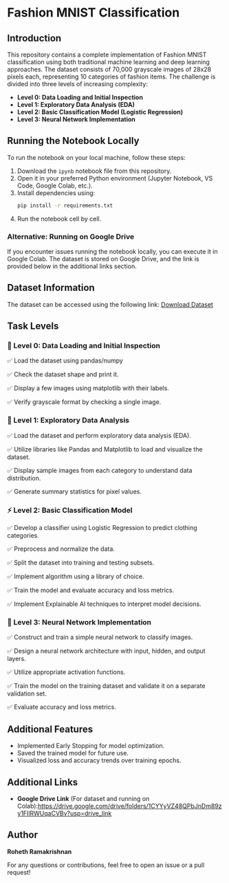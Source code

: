 # Fashion MNIST Classification

## Introduction
This repository contains a complete implementation of Fashion MNIST classification using both traditional machine learning and deep learning approaches. The dataset consists of 70,000 grayscale images of 28x28 pixels each, representing 10 categories of fashion items. The challenge is divided into three levels of increasing complexity:

- **Level 0: Data Loading and Initial Inspection**
- **Level 1: Exploratory Data Analysis (EDA)**
- **Level 2: Basic Classification Model (Logistic Regression)**
- **Level 3: Neural Network Implementation**

## Running the Notebook Locally
To run the notebook on your local machine, follow these steps:
1. Download the `ipynb` notebook file from this repository.
2. Open it in your preferred Python environment (Jupyter Notebook, VS Code, Google Colab, etc.).
3. Install dependencies using:
   ```bash
   pip install -r requirements.txt
   ```
4. Run the notebook cell by cell.

### Alternative: Running on Google Drive
If you encounter issues running the notebook locally, you can execute it in Google Colab. The dataset is stored on Google Drive, and the link is provided below in the additional links section.

## Dataset Information
The dataset can be accessed using the following link:
[Download Dataset](https://drive.google.com/file/d/1byxncPUl2aeKFZ0voFAQ7WbyjBSvLhNA/view?usp=sharing)

## Task Levels
### 👞 Level 0: Data Loading and Initial Inspection
✅ Load the dataset using pandas/numpy

✅ Check the dataset shape and print it.

✅ Display a few images using matplotlib with their labels.

✅ Verify grayscale format by checking a single image. 

### 🔰 Level 1: Exploratory Data Analysis
✅ Load the dataset and perform exploratory data analysis (EDA).

✅ Utilize libraries like Pandas and Matplotlib to load and visualize the dataset.

✅ Display sample images from each category to understand data distribution.

✅ Generate summary statistics for pixel values.

### ⚡ Level 2: Basic Classification Model
✅ Develop a classifier using Logistic Regression to predict clothing categories.

✅ Preprocess and normalize the data.

✅ Split the dataset into training and testing subsets.

✅ Implement algorithm using a library of choice.

✅ Train the model and evaluate accuracy and loss metrics.

✅ Implement Explainable AI techniques to interpret model decisions.


### 🚀 Level 3: Neural Network Implementation
✅ Construct and train a simple neural network to classify images.

✅ Design a neural network architecture with input, hidden, and output layers.

✅ Utilize appropriate activation functions.

✅ Train the model on the training dataset and validate it on a separate validation set.

✅ Evaluate accuracy and loss metrics.

## Additional Features
- Implemented Early Stopping for model optimization.
- Saved the trained model for future use.
- Visualized loss and accuracy trends over training epochs.

## Additional Links
- **Google Drive Link** (For dataset and running on Colab):https://drive.google.com/drive/folders/1CYYyVZ48QPbJnDm89zy1FIlRWUqaCVBv?usp=drive_link

## Author
**Roheth Ramakrishnan**

For any questions or contributions, feel free to open an issue or a pull request!

